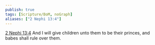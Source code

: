 ```yaml
---
publish: true
tags: [Scripture/BoM, noGraph]
aliases: ["2 Nephi 13:4"]
---
```

[2 Nephi 13:4](https://churchofjesuschrist.org/study/scriptures/bofm/2-ne/13?lang=eng&id=p4#p4) And I will give children unto them to be their princes, and babes shall rule over them.
